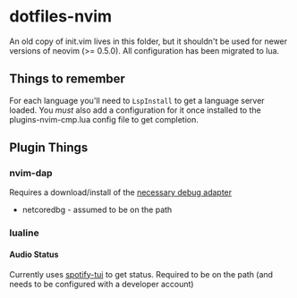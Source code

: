 # dotfiles-nvim

An old copy of init.vim lives in this folder, but it shouldn't be used for newer versions of neovim (>= 0.5.0).  All configuration has been migrated to lua.

## Things to remember

For each language you'll need to `LspInstall` to get a language server loaded.
You *must* also add a configuration for it once installed to the plugins-nvim-cmp.lua config file to get completion.

## Plugin Things

### nvim-dap

Requires a download/install of the [necessary debug adapter](https://github.com/mfussenegger/nvim-dap/wiki/Debug-Adapter-installation) 

* netcoredbg - assumed to be on the path

### lualine

#### Audio Status

Currently uses [spotify-tui](https://github.com/Rigellute/spotify-tui) to get status.  Required to be on the path (and needs to be configured with a developer account)
